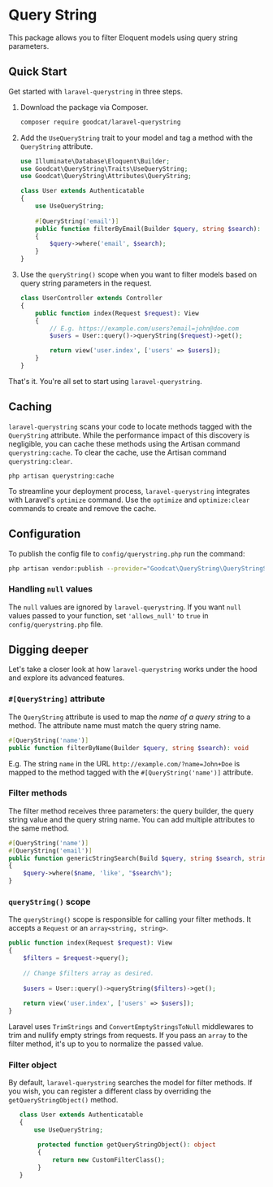 # Query String

This package allows you to filter Eloquent models using query string parameters.

## Quick Start

Get started with `laravel-querystring` in three steps.

1. Download the package via Composer.
   ```sh
   composer require goodcat/laravel-querystring
   ```
   
2. Add the `UseQueryString` trait to your model and tag a method with the `QueryString` attribute.
   ```php
   use Illuminate\Database\Eloquent\Builder;
   use Goodcat\QueryString\Traits\UseQueryString;
   use Goodcat\QueryString\Attributes\QueryString;
   
   class User extends Authenticatable
   {
       use UseQueryString;
       
       #[QueryString('email')]
       public function filterByEmail(Builder $query, string $search): void
       {
           $query->where('email', $search);
       }
   }
   ```
   
3. Use the `queryString()` scope when you want to filter models based on query string parameters in the request.
   ```php
   class UserController extends Controller
   {
       public function index(Request $request): View
       {
           // E.g. https://example.com/users?email=john@doe.com
           $users = User::query()->queryString($request)->get();
   
           return view('user.index', ['users' => $users]);
       }
   }
   ```

That's it. You're all set to start using `laravel-querystring`.

## Caching

`laravel-querystring` scans your code to locate methods tagged with the `QueryString` attribute.
While the performance impact of this discovery is negligible, you can cache these methods using the Artisan command `querystring:cache`.
To clear the cache, use the Artisan command `querystring:clear`.

```shell
php artisan querystring:cache
```

To streamline your deployment process, `laravel-querystring` integrates with Laravel's `optimize` command.
Use the `optimize` and `optimize:clear` commands to create and remove the cache.

## Configuration

To publish the config file to `config/querystring.php` run the command:

```sh
php artisan vendor:publish --provider="Goodcat\QueryString\QueryStringServiceProvider"
```

### Handling `null` values

The `null` values are ignored by `laravel-querystring`. If you want `null` values passed to your function, set `'allows_null'` to `true` in `config/querystring.php` file.

## Digging deeper

Let's take a closer look at how `laravel-querystring` works under the hood and explore its advanced features.

### `#[QueryString]` attribute

The `QueryString` attribute is used to map the _name of a query string_ to a method. The attribute name must match the query string name.

```php
#[QueryString('name')]
public function filterByName(Builder $query, string $search): void 
```

E.g. The string `name` in the URL `http://example.com/?name=John+Doe` is mapped to the method tagged with the `#[QueryString('name')]` attribute.


### Filter methods

The filter method receives three parameters: the query builder, the query string value and the query string name. You can add multiple attributes to the same method.

```php
#[QueryString('name')]
#[QueryString('email')]
public function genericStringSearch(Build $query, string $search, string $name): void
{
    $query->where($name, 'like', "$search%");
}
```

### `queryString()` scope

The `queryString()` scope is responsible for calling your filter methods. It accepts a `Request` or an `array<string, string>`.

```php
public function index(Request $request): View
{
    $filters = $request->query();
    
    // Change $filters array as desired.
    
    $users = User::query()->queryString($filters)->get();
    
    return view('user.index', ['users' => $users]);
}
```

Laravel uses `TrimStrings` and `ConvertEmptyStringsToNull` middlewares to trim and nullify empty strings from requests. If you pass an `array` to the filter method, it's up to you to normalize the passed value.

### Filter object

By default, `laravel-querystring` searches the model for filter methods. If you wish, you can register a different class by overriding the `getQueryStringObject()` method.

```php
   class User extends Authenticatable
   {
       use UseQueryString;

        protected function getQueryStringObject(): object
        {
            return new CustomFilterClass();
        }
   }
```

